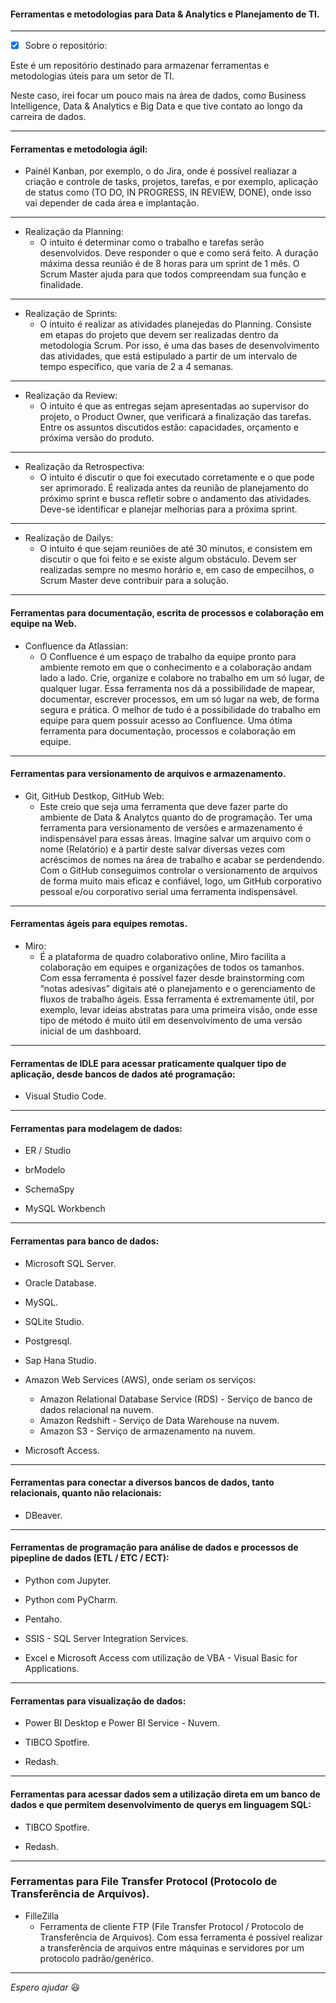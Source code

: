 #### Ferramentas e metodologias para Data & Analytics e Planejamento de TI.

---

- [x] Sobre o repositório:

Este é um repositório destinado para armazenar ferramentas e metodologias úteis para um setor de TI. 

Neste caso, irei focar um pouco mais na área de dados, como Business Intelligence, Data & Analytics e Big Data e que tive contato ao longo da carreira de dados.

---

#### Ferramentas e metodologia ágil:

* Painél Kanban, por exemplo, o do Jira, onde é possível realiazar a criação e controle de tasks, projetos, tarefas, e por exemplo, aplicação de status como (TO DO, IN PROGRESS, IN REVIEW, DONE), onde isso vai depender de cada área e implantação.

---

* Realização da Planning:
  - O intuito é determinar como o trabalho e tarefas serão desenvolvidos. Deve responder o que e como será feito. A duração máxima dessa reunião é de 8 horas para um sprint de 1 mês. O Scrum Master ajuda para que todos compreendam sua função e finalidade.

---

* Realização de Sprints:
  - O intuito é realizar as atividades planejedas do Planning. Consiste em etapas do projeto que devem ser realizadas dentro da metodologia Scrum. Por isso, é uma das bases de desenvolvimento das atividades, que está estipulado a partir de um intervalo de tempo específico, que varia de 2 a 4 semanas.

---

* Realização da Review:
  - O intuito é que as entregas sejam apresentadas ao supervisor do projeto, o Product Owner, que verificará a finalização das tarefas. Entre os assuntos discutidos estão: capacidades, orçamento e próxima versão do produto.

---

* Realização da Retrospectiva:
  - O intuito é discutir o que foi executado corretamente e o que pode ser aprimorado. É realizada antes da reunião de planejamento do próximo sprint e busca refletir sobre o andamento das atividades. Deve-se identificar e planejar melhorias para a próxima sprint.

---

* Realização de Dailys:
  - O intuito é que sejam reuniões de até 30 minutos, e consistem em discutir o que foi feito e se existe algum obstáculo. Devem ser realizadas sempre no mesmo horário e, em caso de empecilhos, o Scrum Master deve contribuir para a solução.

---

#### Ferramentas para documentação, escrita de processos e colaboração em equipe na Web.

* Confluence da Atlassian:
  - O Confluence é um espaço de trabalho da equipe pronto para ambiente remoto em que o conhecimento e a colaboração andam lado a lado. Crie, organize e colabore no trabalho em um só lugar, de qualquer lugar. Essa ferramenta nos dá a possibilidade de mapear, documentar, escrever processos, em um só lugar na web, de forma segura e prática. O melhor de tudo é a possibilidade do trabalho em equipe para quem possuir acesso ao Confluence. Uma ótima ferramenta para documentação, processos e colaboração em equipe.

---

#### Ferramentas para versionamento de arquivos e armazenamento.

* Git, GitHub Destkop, GitHub Web:
  - Este creio que seja uma ferramenta que deve fazer parte do ambiente de Data & Analytcs quanto do de programação. Ter uma ferramenta para versionamento de versões e armazenamento é indispensável para essas áreas. Imagine salvar um arquivo com o nome (Relatório) e á partir deste salvar diversas vezes com acréscimos de nomes na área de trabalho e acabar se perdendendo. Com o GitHub conseguimos controlar o versionamento de arquivos de forma muito mais eficaz e confiável, logo, um GitHub corporativo pessoal e/ou corporativo serial uma ferramenta indispensável.


---

#### Ferramentas ágeis para equipes remotas.

* Miro:
  - É a plataforma de quadro colaborativo online, Miro facilita a colaboração em equipes e organizações de todos os tamanhos. Com essa ferramenta é possível fazer desde brainstorming com “notas adesivas” digitais até o planejamento e o gerenciamento de fluxos de trabalho ágeis. Essa ferramenta é extremamente útil, por exemplo, levar ideias abstratas para uma primeira visão, onde esse tipo de método é muito útil em desenvolvimento de uma versão inicial de um dashboard.

---

#### Ferramentas de IDLE para acessar praticamente qualquer tipo de aplicação, desde bancos de dados até programação:

* Visual Studio Code.

---

#### Ferramentas para modelagem de dados:

* ER / Studio

* brModelo

* SchemaSpy

* MySQL Workbench

---

#### Ferramentas para banco de dados:

* Microsoft SQL Server.

* Oracle Database.

* MySQL.

* SQLite Studio.

* Postgresql.

* Sap Hana Studio.

* Amazon Web Services (AWS), onde seriam os serviços:
  - Amazon Relational Database Service (RDS) - Serviço de banco de dados relacional na nuvem.
  - Amazon Redshift - Serviço de Data Warehouse na nuvem.
  - Amazon S3 - Serviço de armazenamento na nuvem.
  
* Microsoft Access.

---

#### Ferramentas para conectar a diversos bancos de dados, tanto relacionais, quanto não relacionais:

* DBeaver.

---

#### Ferramentas de programação para análise de dados e processos de pipepline de dados (ETL / ETC / ECT):

* Python com Jupyter.

* Python com PyCharm.

* Pentaho.

* SSIS - SQL Server Integration Services.

* Excel e Microsoft Access com utilização de VBA - Visual Basic for Applications.

---

#### Ferramentas para visualização de dados:

* Power BI Desktop e Power BI Service - Nuvem.

* TIBCO Spotfire.

* Redash.

---

#### Ferramentas para acessar dados sem a utilização direta em um banco de dados e que permitem desenvolvimento de querys em linguagem SQL:

* TIBCO Spotfire.

* Redash.

---

### Ferramentas para File Transfer Protocol (Protocolo de Transferência de Arquivos).

* FilleZilla
  - Ferramenta de cliente FTP (File Transfer Protocol / Protocolo de Transferência de Arquivos). Com essa ferramenta é possível realizar a transferência de arquivos entre máquinas e servidores por um protocolo padrão/genérico.

---

_Espero ajudar_ :smiley:
